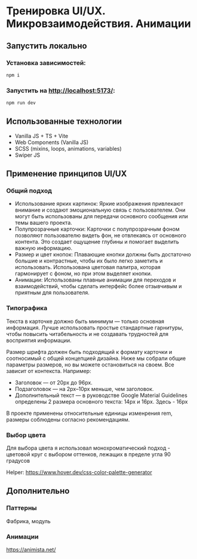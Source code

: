 # Тренировка UI/UX. Микровзаимодействия. Анимации

## Запустить локально

### Установка зависимостей:

```bash
npm i
```

### Запустить на [http://localhost:5173/](http://localhost:5173/):

```bash
npm run dev
```
## Использованные технологии

* Vanilla JS + TS + Vite
* Web Components (Vanilla JS)
* SCSS (mixins, loops, animations, variables)
* Swiper JS

## Применение принципов UI/UX

### Общий подход

* Использование ярких картинок: Яркие изображения привлекают внимание и создают эмоциональную связь с пользователем. Они могут быть использованы для передачи основного сообщения или темы вашего проекта.
* Полупрозрачные карточки: Карточки с полупрозрачным фоном позволяют пользователю видеть фон, не отвлекаясь от основного контента. Это создает ощущение глубины и помогает выделить важную информацию.
* Размер и цвет кнопок: Плавающие кнопки должны быть достаточно большие и контрастные, чтобы их было легко заметить и использовать. Использована цветовая палитра, которая гармонирует с фоном, но при этом выделяет кнопки.
* Анимации: Использованы плавные анимации для переходов и взаимодействий, чтобы сделать интерфейс более отзывчивым и приятным для пользователя.

### Типографика

Текста в карточке должно быть минимум — только основная информация. Лучше использовать простые стандартные гарнитуры, чтобы повысить читабельность и не создавать трудностей для восприятия информации.

Размер шрифта должен быть подходящий к формату карточки и соотносимый с общей концепцией дизайна. Ниже мы собрали общие параметры размеров, но вы можете остановиться на своем. Все зависит от контекста. Например:

* Заголовок — от 20px до 96px.
* Подзаголовок — на 2px–10px меньше, чем заголовок.
* Дополнительный текст — в руководстве Google Material Guidelines определены 2 размера основного текста: 14px и 16px. Здесь - 16px

В проекте применены относительные единицы изменрения rem, размеры соблюдены согласно рекомендациям.

### Выбор цвета

Для выбора цвета я использовал монохроматический подход - цветовой круг с выбором оттенков, лежащих в пределе угла 90 градусов

Helper: https://www.hover.dev/css-color-palette-generator

## Дополнительно

### Паттерны

Фабрика, модуль

### Анимации

https://animista.net/



